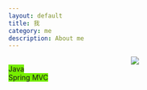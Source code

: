 ```yaml
---
layout: default
title: 我
category: me
description: About me
---
```


<div style="text-align: center">
<img src='http://ronnie.wang/images/techstack-white.png'>
</div>


<div style="width:100%; display:table;"><span class="tech-bar" style="width:95%; background-color:#76EE00;">Java</span></div>
<div style="width:100%; display:table;"><span class="tech-bar" style="width:85%; background-color:#76EE00;">Spring MVC</span></div>